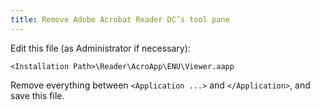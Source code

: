 ```yaml
---
title: Remove Adobe Acrobat Reader DC’s tool pane
---
```


Edit this file (as Administrator if necessary):

    <Installation Path>\Reader\AcroApp\ENU\Viewer.aapp

Remove everything between `<Application ...>` and `</Application>`, and save this file.
